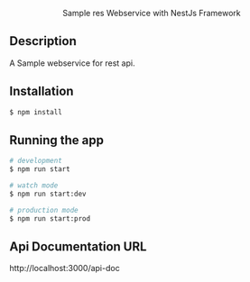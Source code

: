 <p align="center">Sample res Webservice with NestJs Framework</p>


## Description
A Sample webservice for rest api.

## Installation

```bash
$ npm install
```

## Running the app

```bash
# development
$ npm run start

# watch mode
$ npm run start:dev

# production mode
$ npm run start:prod
```

## Api Documentation URL
http://localhost:3000/api-doc
